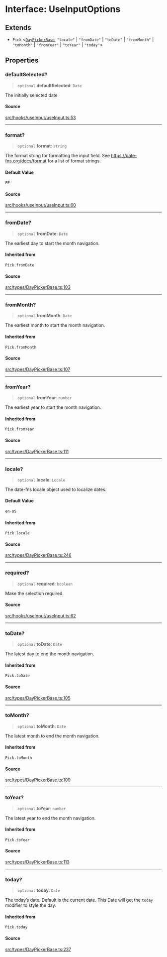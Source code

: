 # Interface: UseInputOptions

## Extends

- `Pick` \<[`DayPickerBase`](DayPickerBase.md), `"locale"` \| `"fromDate"` \| `"toDate"` \| `"fromMonth"` \| `"toMonth"` \| `"fromYear"` \| `"toYear"` \| `"today"`\>

## Properties

### defaultSelected?

> `optional` **defaultSelected**: `Date`

The initially selected date

#### Source

[src/hooks/useInput/useInput.ts:53](https://github.com/gpbl/react-day-picker/blob/a604fd23887c832117da414a9c63b1b84efb97d9/src/hooks/useInput/useInput.ts#L53)

***

### format?

> `optional` **format**: `string`

The format string for formatting the input field. See
https://date-fns.org/docs/format for a list of format strings.

#### Default Value

```ts
PP
```

#### Source

[src/hooks/useInput/useInput.ts:60](https://github.com/gpbl/react-day-picker/blob/a604fd23887c832117da414a9c63b1b84efb97d9/src/hooks/useInput/useInput.ts#L60)

***

### fromDate?

> `optional` **fromDate**: `Date`

The earliest day to start the month navigation.

#### Inherited from

`Pick.fromDate`

#### Source

[src/types/DayPickerBase.ts:103](https://github.com/gpbl/react-day-picker/blob/a604fd23887c832117da414a9c63b1b84efb97d9/src/types/DayPickerBase.ts#L103)

***

### fromMonth?

> `optional` **fromMonth**: `Date`

The earliest month to start the month navigation.

#### Inherited from

`Pick.fromMonth`

#### Source

[src/types/DayPickerBase.ts:107](https://github.com/gpbl/react-day-picker/blob/a604fd23887c832117da414a9c63b1b84efb97d9/src/types/DayPickerBase.ts#L107)

***

### fromYear?

> `optional` **fromYear**: `number`

The earliest year to start the month navigation.

#### Inherited from

`Pick.fromYear`

#### Source

[src/types/DayPickerBase.ts:111](https://github.com/gpbl/react-day-picker/blob/a604fd23887c832117da414a9c63b1b84efb97d9/src/types/DayPickerBase.ts#L111)

***

### locale?

> `optional` **locale**: `Locale`

The date-fns locale object used to localize dates.

#### Default Value

```ts
en-US
```

#### Inherited from

`Pick.locale`

#### Source

[src/types/DayPickerBase.ts:246](https://github.com/gpbl/react-day-picker/blob/a604fd23887c832117da414a9c63b1b84efb97d9/src/types/DayPickerBase.ts#L246)

***

### required?

> `optional` **required**: `boolean`

Make the selection required.

#### Source

[src/hooks/useInput/useInput.ts:62](https://github.com/gpbl/react-day-picker/blob/a604fd23887c832117da414a9c63b1b84efb97d9/src/hooks/useInput/useInput.ts#L62)

***

### toDate?

> `optional` **toDate**: `Date`

The latest day to end the month navigation.

#### Inherited from

`Pick.toDate`

#### Source

[src/types/DayPickerBase.ts:105](https://github.com/gpbl/react-day-picker/blob/a604fd23887c832117da414a9c63b1b84efb97d9/src/types/DayPickerBase.ts#L105)

***

### toMonth?

> `optional` **toMonth**: `Date`

The latest month to end the month navigation.

#### Inherited from

`Pick.toMonth`

#### Source

[src/types/DayPickerBase.ts:109](https://github.com/gpbl/react-day-picker/blob/a604fd23887c832117da414a9c63b1b84efb97d9/src/types/DayPickerBase.ts#L109)

***

### toYear?

> `optional` **toYear**: `number`

The latest year to end the month navigation.

#### Inherited from

`Pick.toYear`

#### Source

[src/types/DayPickerBase.ts:113](https://github.com/gpbl/react-day-picker/blob/a604fd23887c832117da414a9c63b1b84efb97d9/src/types/DayPickerBase.ts#L113)

***

### today?

> `optional` **today**: `Date`

The today’s date. Default is the current date. This Date will get the
`today` modifier to style the day.

#### Inherited from

`Pick.today`

#### Source

[src/types/DayPickerBase.ts:237](https://github.com/gpbl/react-day-picker/blob/a604fd23887c832117da414a9c63b1b84efb97d9/src/types/DayPickerBase.ts#L237)
